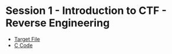 # Session 1 - Introduction to CTF - Reverse Engineering

- [Target File](https://amrita-tifac-cyber-blockchain.github.io/CTF-Resources/Nov%2013%202021/Session%20One/Reverse%20Engineering/ch1)
- [C Code](https://amrita-tifac-cyber-blockchain.github.io/CTF-Resources/Nov%2013%202021/Session%20One/Reverse%20Engineering/ch1.c)
